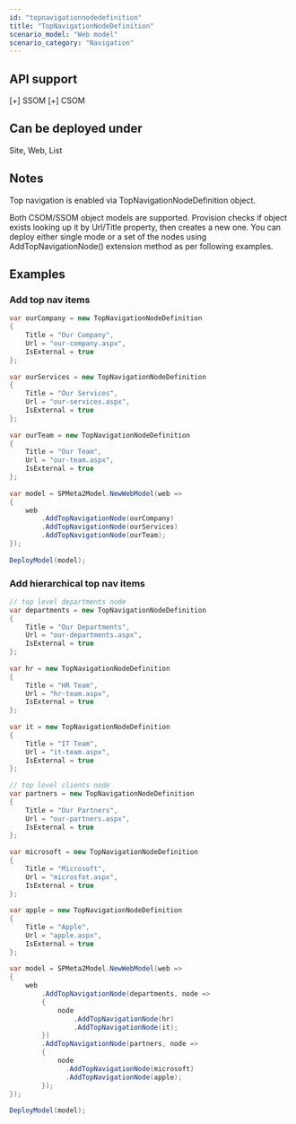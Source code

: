 ```yaml
---
id: "topnavigationnodedefinition"
title: "TopNavigationNodeDefinition"
scenario_model: "Web model"
scenario_category: "Navigation"
---
```


## API support
[+] SSOM [+] CSOM

## Can be deployed under
Site, Web, List

## Notes
Top navigation is enabled via TopNavigationNodeDefinition object.

Both CSOM/SSOM object models are supported. Provision checks if object exists looking up it by Url/Title property, then creates a new one. You can deploy either single mode or a set of the nodes using AddTopNavigationNode() extension method as per following examples.
## Examples

### Add top nav items

```cs
var ourCompany = new TopNavigationNodeDefinition
{
    Title = "Our Company",
    Url = "our-company.aspx",
    IsExternal = true
};
 
var ourServices = new TopNavigationNodeDefinition
{
    Title = "Our Services",
    Url = "our-services.aspx",
    IsExternal = true
};
 
var ourTeam = new TopNavigationNodeDefinition
{
    Title = "Our Team",
    Url = "our-team.aspx",
    IsExternal = true
};
 
var model = SPMeta2Model.NewWebModel(web =>
{
    web
        .AddTopNavigationNode(ourCompany)
        .AddTopNavigationNode(ourServices)
        .AddTopNavigationNode(ourTeam);
});
 
DeployModel(model);

```

### Add hierarchical top nav items

```cs
// top level departments node
var departments = new TopNavigationNodeDefinition
{
    Title = "Our Departments",
    Url = "our-departments.aspx",
    IsExternal = true
};
 
var hr = new TopNavigationNodeDefinition
{
    Title = "HR Team",
    Url = "hr-team.aspx",
    IsExternal = true
};
 
var it = new TopNavigationNodeDefinition
{
    Title = "IT Team",
    Url = "it-team.aspx",
    IsExternal = true
};
 
// top level clients node
var partners = new TopNavigationNodeDefinition
{
    Title = "Our Partners",
    Url = "our-partners.aspx",
    IsExternal = true
};
 
var microsoft = new TopNavigationNodeDefinition
{
    Title = "Microsoft",
    Url = "microsfot.aspx",
    IsExternal = true
};
 
var apple = new TopNavigationNodeDefinition
{
    Title = "Apple",
    Url = "apple.aspx",
    IsExternal = true
};
 
var model = SPMeta2Model.NewWebModel(web =>
{
    web
        .AddTopNavigationNode(departments, node =>
        {
            node
                .AddTopNavigationNode(hr)
                .AddTopNavigationNode(it);
        })
        .AddTopNavigationNode(partners, node =>
        {
            node
              .AddTopNavigationNode(microsoft)
              .AddTopNavigationNode(apple);
        });
});
 
DeployModel(model);
```
